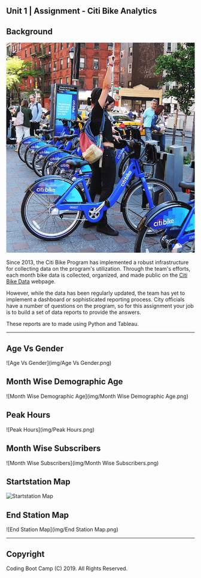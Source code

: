 ## Unit 1 | Assignment - Citi Bike Analytics

## Background

![Citi-Bikes](img/citi-bike-station-bikes.jpg)

Since 2013, the Citi Bike Program has implemented a robust infrastructure for collecting data on the program's utilization. Through the team's efforts, each month bike data is collected, organized, and made public on the [Citi Bike Data](https://www.citibikenyc.com/system-data) webpage.

However, while the data has been regularly updated, the team has yet to implement a dashboard or sophisticated reporting process. City officials have a number of questions on the program, so for this assignment your job is to build a set of data reports to provide the answers.

These reports are to made using Python and Tableau. 

<hr>

## Age Vs Gender
![Age Vs Gender](img/Age Vs Gender.png)

## Month Wise Demographic Age
![Month Wise Demographic Age](img/Month Wise Demographic Age.png)

## Peak Hours
![Peak Hours](img/Peak Hours.png)

## Month Wise Subscribers
![Month Wise Subscribers](img/Month Wise Subscribers.png)

## Startstation Map
![Startstation Map](img/citibike_startstation.png)

## End Station Map
![End Station Map](img/End Station Map.png)

<hr>

## Copyright

Coding Boot Camp (C) 2019. All Rights Reserved.
